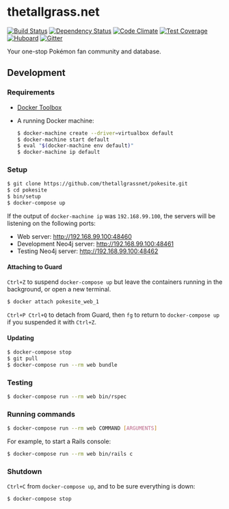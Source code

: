 # thetallgrass.net

[![Build Status](http://img.shields.io/travis/thetallgrassnet/pokesite.svg?style=flat)](https://travis-ci.org/thetallgrassnet/pokesite)
[![Dependency Status](http://img.shields.io/gemnasium/thetallgrassnet/pokesite.svg?style=flat)](https://gemnasium.com/thetallgrassnet/pokesite)
[![Code Climate](http://img.shields.io/codeclimate/github/thetallgrassnet/pokesite.svg?style=flat)](https://codeclimate.com/github/thetallgrassnet/pokesite)
[![Test Coverage](http://img.shields.io/codeclimate/coverage/github/thetallgrassnet/pokesite.svg?style=flat)](https://codeclimate.com/github/thetallgrassnet/pokesite)
[![Huboard](https://img.shields.io/github/issues/thetallgrassnet/pokesite.svg?style=flat)](https://huboard.com/thetallgrassnet/pokesite/)
[![Gitter](https://img.shields.io/badge/gitter-join%20chat-brightgreen.svg?style=flat)](https://gitter.im/thetallgrassnet/pokesite?utm_source=badge&utm_medium=badge&utm_campaign=pr-badge)

Your one-stop Pokémon fan community and database.

## Development

### Requirements

  * [Docker Toolbox](https://www.docker.com/toolbox)
  * A running Docker machine:

    ```bash
    $ docker-machine create --driver=virtualbox default
    $ docker-machine start default
    $ eval "$(docker-machine env default)"
    $ docker-machine ip default
    ```

### Setup

```bash
$ git clone https://github.com/thetallgrassnet/pokesite.git
$ cd pokesite
$ bin/setup
$ docker-compose up
```

If the output of `docker-machine ip` was `192.168.99.100`, the servers will
be listening on the following ports:

 * Web server: http://192.168.99.100:48460
 * Development Neo4j server: http://192.168.99.100:48461
 * Testing Neo4j server: http://192.168.99.100:48462

#### Attaching to Guard

`Ctrl+Z` to suspend `docker-compose up` but leave the containers running in the
background, or open a new terminal.

```bash
$ docker attach pokesite_web_1
```

`Ctrl+P Ctrl+Q` to detach from Guard, then `fg` to return to `docker-compose up`
if you suspended it with `Ctrl+Z`.

#### Updating

```bash
$ docker-compose stop
$ git pull
$ docker-compose run --rm web bundle
```

### Testing

```bash
$ docker-compose run --rm web bin/rspec
```

### Running commands

```bash
$ docker-compose run --rm web COMMAND [ARGUMENTS]
```

For example, to start a Rails console:

```bash
$ docker-compose run --rm web bin/rails c
```

### Shutdown

`Ctrl+C` from `docker-compose up`, and to be sure everything is down:

```bash
$ docker-compose stop
```
